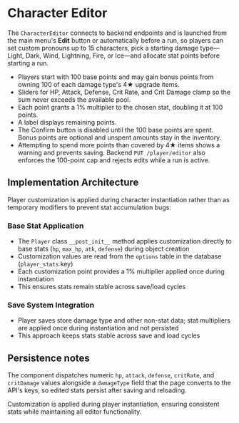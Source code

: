# Character Editor

The `CharacterEditor` connects to backend endpoints and is launched from the main
menu's **Edit** button or automatically before a run, so players can set custom
pronouns up to 15 characters, pick a starting damage type—Light, Dark, Wind,
Lightning, Fire, or Ice—and allocate stat points before starting a run.

- Players start with 100 base points and may gain bonus points from owning 100 of each damage type's 4★ upgrade items.
- Sliders for HP, Attack, Defense, Crit Rate, and Crit Damage clamp so the sum never exceeds the available pool.
- Each point grants a 1% multiplier to the chosen stat, doubling it at 100 points.
- A label displays remaining points.
- The Confirm button is disabled until the 100 base points are spent. Bonus points are optional and unspent amounts stay in the inventory.
- Attempting to spend more points than covered by 4★ items shows a warning and prevents saving. Backend `PUT /player/editor`
  also enforces the 100-point cap and rejects edits while a run is active.

## Implementation Architecture

Player customization is applied during character instantiation rather than as temporary modifiers to prevent stat accumulation bugs:

### Base Stat Application
- The `Player` class `__post_init__` method applies customization directly to base stats (`hp`, `max_hp`, `atk`, `defense`) during object creation
- Customization values are read from the `options` table in the database (`player_stats` key)
- Each customization point provides a 1% multiplier applied once during instantiation
- This ensures stats remain stable across save/load cycles

### Save System Integration
- Player saves store damage type and other non-stat data; stat multipliers are applied once during instantiation and not persisted
- This approach keeps stats stable across save and load cycles

## Persistence notes

The component dispatches numeric `hp`, `attack`, `defense`, `critRate`, and `critDamage` values alongside a `damageType` field that the page converts to the API's keys, so edited stats persist after saving and reloading.

Customization is applied during player instantiation, ensuring consistent stats while maintaining all editor functionality.
